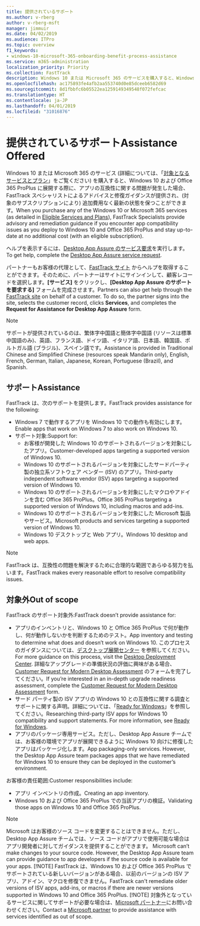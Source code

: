 ```yaml
---
title: 提供されているサポート
ms.author: v-rberg
author: v-rberg-msft
manager: jimmuir
ms.date: 04/02/2019
ms.audience: ITPro
ms.topic: overview
f1_keywords:
- windows-10-microsoft-365-onboarding-benefit-process-assistance
ms.service: m365-administration
localization_priority: Priority
ms.collection: FastTrack
description: Windows 10 または Microsoft 365 のサービスを購入すると、Windows 10 や Office 365 ProPlus を展開し、無償で最新の状態を保つ (対象のサブスクリプションにより) 際のサポートとして、FastTrack スペシャリストによるアドバイスと修復ガイダンスが提供されます。
ms.openlocfilehash: ac175893fe4afb2aa553740d0e85dceeb6582d69
ms.sourcegitcommit: 8d1fbbfc6b05522ea1259149349548f072fefcac
ms.translationtype: HT
ms.contentlocale: ja-JP
ms.lasthandoff: 04/01/2019
ms.locfileid: "31016876"
---
```

# <a name="assistance-offered"></a><span data-ttu-id="cda9e-103">提供されているサポート</span><span class="sxs-lookup"><span data-stu-id="cda9e-103">Assistance Offered</span></span>  

<span data-ttu-id="cda9e-104">Windows 10 または Microsoft 365 のサービス (詳細については、「[対象となるサービスとプラン](M365-eligible-services-and-plans.md)」をご覧ください) を購入すると、Windows 10 および Office 365 ProPlus に展開する際に、アプリの互換性に関する問題が発生した場合、FastTrack スペシャリストによるアドバイスと修復ガイダンスが提供され、(対象のサブスクリプションにより) 追加費用なく最新の状態を保つことができます。</span><span class="sxs-lookup"><span data-stu-id="cda9e-104">When you purchase any of the Windows 10 or Microsoft 365 services (as detailed in [Eligible Services and Plans](M365-eligible-services-and-plans.md)), FastTrack Specialists provide advisory and remediation guidance if you encounter app compatibility issues as you deploy to Windows 10 and Office 365 ProPlus and stay up-to-date at no additional cost (with an eligible subscription).</span></span>

<span data-ttu-id="cda9e-105">ヘルプを表示するには、[Desktop App Assure のサービス要求](https://go.microsoft.com/fwlink/?linkid=2022721)を実行します。</span><span class="sxs-lookup"><span data-stu-id="cda9e-105">To get help, complete the [Desktop App Assure service request](https://go.microsoft.com/fwlink/?linkid=2022721).</span></span>

<span data-ttu-id="cda9e-p101">パートナーもお客様の代理として、[FastTrack サイト](https://go.microsoft.com/fwlink/?linkid=780698) からヘルプを取得することができます。そのために、パートナーはサイトにサインインして、顧客レコードを選択します。**[サービス]** をクリックし、**[Desktop App Assure のサポートを要求する]** フォームを完成させます。</span><span class="sxs-lookup"><span data-stu-id="cda9e-p101">Partners can also get help through the [FastTrack site](https://go.microsoft.com/fwlink/?linkid=780698) on behalf of a customer. To do so, the partner signs into the site, selects the customer record, clicks **Services**, and completes the **Request for Assistance for Desktop App Assure** form.</span></span>

> [!NOTE]
> <span data-ttu-id="cda9e-108">サポートが提供されているのは、繁体字中国語と簡体字中国語 (リソースは標準中国語のみ)、英語、フランス語、ドイツ語、イタリア語、日本語、韓国語、ポルトガル語 (ブラジル)、スペイン語です。</span><span class="sxs-lookup"><span data-stu-id="cda9e-108">Assistance is provided in Traditional Chinese and Simplified Chinese (resources speak Mandarin only), English, French, German, Italian, Japanese, Korean, Portuguese (Brazil), and Spanish.</span></span> 

## <a name="assistance"></a><span data-ttu-id="cda9e-109">サポート</span><span class="sxs-lookup"><span data-stu-id="cda9e-109">Assistance</span></span>

<span data-ttu-id="cda9e-110">FastTrack は、次のサポートを提供します。</span><span class="sxs-lookup"><span data-stu-id="cda9e-110">FastTrack provides assistance for the following:</span></span>
- <span data-ttu-id="cda9e-111">Windows 7 で動作するアプリを Windows 10 での動作も有効にします。</span><span class="sxs-lookup"><span data-stu-id="cda9e-111">Enable apps that work on Windows 7 to also work on Windows 10.</span></span>
- <span data-ttu-id="cda9e-112">サポート対象:</span><span class="sxs-lookup"><span data-stu-id="cda9e-112">Support for:</span></span>
    - <span data-ttu-id="cda9e-113">お客様が開発した Windows 10 のサポートされるバージョンを対象にしたアプリ。</span><span class="sxs-lookup"><span data-stu-id="cda9e-113">Customer-developed apps targeting a supported version of Windows 10.</span></span>
    - <span data-ttu-id="cda9e-114">Windows 10 のサポートされるバージョンを対象にしたサードパーティ製の独立系ソフトウェア ベンダー (ISV) のアプリ。</span><span class="sxs-lookup"><span data-stu-id="cda9e-114">Third-party independent software vendor (ISV) apps targeting a supported version of Windows 10.</span></span>
    - <span data-ttu-id="cda9e-115">Windows 10 のサポートされるバージョンを対象にしたマクロやアドインを含む Office 365 ProPlus。</span><span class="sxs-lookup"><span data-stu-id="cda9e-115">Office 365 ProPlus targeting a supported version of Windows 10, including macros and add-ins.</span></span>
    - <span data-ttu-id="cda9e-116">Windows 10 のサポートされるバージョンを対象にした Microsoft 製品やサービス。</span><span class="sxs-lookup"><span data-stu-id="cda9e-116">Microsoft products and services targeting a supported version of Windows 10.</span></span>
    - <span data-ttu-id="cda9e-117">Windows 10 デスクトップと Web アプリ。</span><span class="sxs-lookup"><span data-stu-id="cda9e-117">Windows 10 desktop and web apps.</span></span>
> [!NOTE]
> <span data-ttu-id="cda9e-118">FastTrack は、互換性の問題を解決するために合理的な範囲であらゆる努力を払います。</span><span class="sxs-lookup"><span data-stu-id="cda9e-118">FastTrack makes every reasonable effort to resolve compatibility issues.</span></span> 

## <a name="out-of-scope"></a><span data-ttu-id="cda9e-119">対象外</span><span class="sxs-lookup"><span data-stu-id="cda9e-119">Out of scope</span></span>

<span data-ttu-id="cda9e-120">FastTrack のサポート対象外:</span><span class="sxs-lookup"><span data-stu-id="cda9e-120">FastTrack doesn’t provide assistance for:</span></span>
- <span data-ttu-id="cda9e-121">アプリのインベントリと、Windows 10 と Office 365 ProPlus で何が動作し、何が動作しないかを判断するためのテスト。</span><span class="sxs-lookup"><span data-stu-id="cda9e-121">App inventory and testing to determine what does and doesn’t work on Windows 10.</span></span> <span data-ttu-id="cda9e-122">このプロセスのガイダンスについては、[デスクトップ展開センター](https://go.microsoft.com/fwlink/?linkid=2080140) を参照してください。</span><span class="sxs-lookup"><span data-stu-id="cda9e-122">For more guidance on this process, visit the [Desktop Deployment Center](https://go.microsoft.com/fwlink/?linkid=2080140).</span></span> <span data-ttu-id="cda9e-123">詳細なアップグレードの準備状況の評価に興味がある場合、[Customer Request for Modern Desktop Assessment](https://go.microsoft.com/fwlink/?linkid=2053818) のフォームを完了してください。</span><span class="sxs-lookup"><span data-stu-id="cda9e-123">If you’re interested in an in-depth upgrade readiness assessment, complete the [Customer Request for Modern Desktop Assessment](https://go.microsoft.com/fwlink/?linkid=2053818) form.</span></span>
- <span data-ttu-id="cda9e-p103">サード パーティ製の ISV アプリの Windows 10 との互換性に関する調査とサポートに関する声明。詳細については、「[Ready for Windows](https://go.microsoft.com/fwlink/?linkid=2054580)」を参照してください。</span><span class="sxs-lookup"><span data-stu-id="cda9e-p103">Researching third-party ISV apps for Windows 10 compatibility and support statements. For more information, see [Ready for Windows](https://go.microsoft.com/fwlink/?linkid=2054580).</span></span>
- <span data-ttu-id="cda9e-p104">アプリのパッケージ専用サービス。ただし、Desktop App Assure チームでは、お客様の環境でアプリが展開できるように Windows 10 向けに修復したアプリはパッケージ化します。</span><span class="sxs-lookup"><span data-stu-id="cda9e-p104">App packaging-only services. However, the Desktop App Assure team packages apps that we have remediated for Windows 10 to ensure they can be deployed in the customer’s environment.</span></span>

<span data-ttu-id="cda9e-128">お客様の責任範囲:</span><span class="sxs-lookup"><span data-stu-id="cda9e-128">Customer responsibilities include:</span></span>
- <span data-ttu-id="cda9e-129">アプリ インベントリの作成。</span><span class="sxs-lookup"><span data-stu-id="cda9e-129">Creating an app inventory.</span></span>
- <span data-ttu-id="cda9e-130">Windows 10 および Office 365 ProPlus での当該アプリの検証。</span><span class="sxs-lookup"><span data-stu-id="cda9e-130">Validating those apps on Windows 10 and Office 365 ProPlus.</span></span>
> [!NOTE]
> <span data-ttu-id="cda9e-p105">Microsoft はお客様のソース コードを変更することはできません。ただし、Desktop App Assure チームでは、ソース コードがアプリで使用可能な場合はアプリ開発者に対してガイダンスを提供することができます。 </span><span class="sxs-lookup"><span data-stu-id="cda9e-p105">Microsoft can’t make changes to your source code. However, the Desktop App Assure team can provide guidance to app developers if the source code is available for your apps. </span></span>[!NOTE]
> <span data-ttu-id="cda9e-p106">FastTrack は、Windows 10 および Office 365 ProPlus でサポートされている新しいバージョンがある場合、以前のバージョンの ISV アプリ、アドイン、マクロを修復できません。</span><span class="sxs-lookup"><span data-stu-id="cda9e-p106">FastTrack can't remediate older versions of ISV apps, add-ins, or macros if there are newer versions supported in Windows 10 and Office 365 ProPlus. </span></span>[!NOTE]
> <span data-ttu-id="cda9e-134">対象外となっているサービスに関してサポートが必要な場合は、[Microsoft パートナー](https://go.microsoft.com/fwlink/?linkid=2080150)にお問い合わせください。</span><span class="sxs-lookup"><span data-stu-id="cda9e-134">Contact a [Microsoft partner](https://go.microsoft.com/fwlink/?linkid=2080150) to provide assistance with services identified as out of scope.</span></span>
